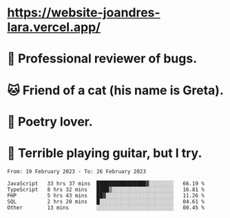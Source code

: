 # https://website-joandres-lara.vercel.app/
# 🐛 Professional reviewer of bugs.
# 🐱 Friend of a cat (his name is Greta).
# 📜 Poetry lover.
# 🎸 Terrible playing guitar, but I try.

<!--START_SECTION:waka-->

```text
From: 19 February 2023 - To: 26 February 2023

JavaScript   33 hrs 37 mins  ████████████████▓░░░░░░░░   66.19 %
TypeScript   8 hrs 32 mins   ████▒░░░░░░░░░░░░░░░░░░░░   16.81 %
PHP          5 hrs 43 mins   ██▓░░░░░░░░░░░░░░░░░░░░░░   11.26 %
SQL          2 hrs 20 mins   █░░░░░░░░░░░░░░░░░░░░░░░░   04.61 %
Other        13 mins         ░░░░░░░░░░░░░░░░░░░░░░░░░   00.45 %
```

<!--END_SECTION:waka-->
